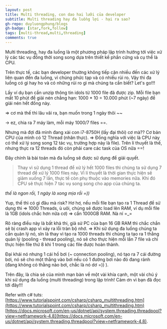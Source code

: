 ```yaml
---
layout: post
title: Multi threading, con dao hai lưỡi của developer
subtitle: Multi threading hay đa luồng lợi - hại ra sao?
gh-repo: duyluongphung/blogs
gh-badge: [star,fork,follow]
tags: [multi-thread,multi,threading]
comments: true
---
```


Multi threading, hay đa luồng là một phương pháp lập trình hướng tới việc xử lý các tác vụ đồng thời song song dựa trên thiết kế phần cứng và cụ thể là CPU.

Trên thực tế, các bạn developer thường không tiếp cận nhiều đến các xử lý liên quan đến đa luồng, vì chúng phức tạp và có nhiều rủi ro.
Vậy thì đa luồng có gì hay ho và có những rủi ro gì mà chúng ta cần biết?
Let's go!!!

Lấy ví dụ bạn cần unzip thông tin idols từ 1000 file đã được zip. Mỗi file bạn mất 10 phút để giải nén chẳng hạn:
1000 * 10 = 10.000 phút (~7 ngày) để giải nén hết đống này.

=> cơ mà thế thì lâu vãi ra, bạn muốn trong 1 ngày thôi ~~

-> ez, chia ra 7 máy làm, mỗi máy 1000/7 files ==.

Nhưng mà đợi đã mình đang xài con i7-8750H (lấy đại thôi) cơ mà?? Cơ bản CPU của mình có 12 Thread (nhân thực).
=> Đồng nghĩa với việc là CPU này có thể xử lý song song 12 tác vụ, trường hợp này là file). Trên lí thuyết là thế, nhưng thực ra 12 threads đó còn phải care các task của OS nữa ==!

Đây chính là bài toán mà đa luồng sẽ được sử dụng để giải quyết.
>Thay vì sử dụng 1 thread để xử lý hết 1000 files thì chúng ta sử dụng 7 thread để xử lý 1000 files này. Vì lí thuyết là thời gian thực hiện
sẽ giảm xuống 7 lần, thực tế còn phụ thuộc vào memories nữa. Khi đó CPU sẽ thực hiện 7 tác vụ song song cho app của chúng ta.

*thế là ngon rồi, 1 ngày là xong mịa rồi =))*

Yup, thế thì có gì đâu mà risk?
Hơ hơ, nếu mỗi file bạn tạo ra 1 Thread để sử dụng thì => 1000 Threads, ù uôi, chúng sẽ được load lên RAM, ví dụ mỗi file là 1GB (idols chắc hơn nữa cơ) 
=> cần 1000GB RAM. Nà ní =_=

Rõ ràng điều này là bất khả thi, giả sử PC của bạn 16 GB RAM thì chắc chắn sẽ bị crash app vì xảy ra lỗi tràn bộ nhớ.
=> Khi sử dụng đa luồng chúng ta cần quản lý nó, sln là thay vì tạo ra 1000 threads thì chúng ta tạo ra 1 thằng quản lý (pooling - thread pooling), nó sẽ cho thực hiện mỗi lần 7 file và chỉ thực hiện file thứ 8 khi 1 trong các file được hoàn thành.

Đại khái nó nhưng 1 cái hồ bơi (~ connection pooling), nó tạo ra 7 cái đường bơi, nó sẽ cho một thằng vào bơi nếu có 1 đường bơi nào đó đang rảnh (đang không có thằng nào bơi, chắc là nó dơ =)) ).

Trên đây, là chia sẻ của mình mạn bàn về một vài khía cạnh, một vài chú ý khi sử dụng đa luồng (multi threading) trong lập trình!
Cảm ơn vì bạn đã đọc tới đây!!!

Refer with c# tuts: 
[https://www.tutorialspoint.com/csharp/csharp_multithreading.htm](https://www.tutorialspoint.com/csharp/csharp_multithreading.htm)
[https://docs.microsoft.com/en-us/dotnet/api/system.threading.threadpool?view=netframework-4.8](https://docs.microsoft.com/en-us/dotnet/api/system.threading.threadpool?view=netframework-4.8).


